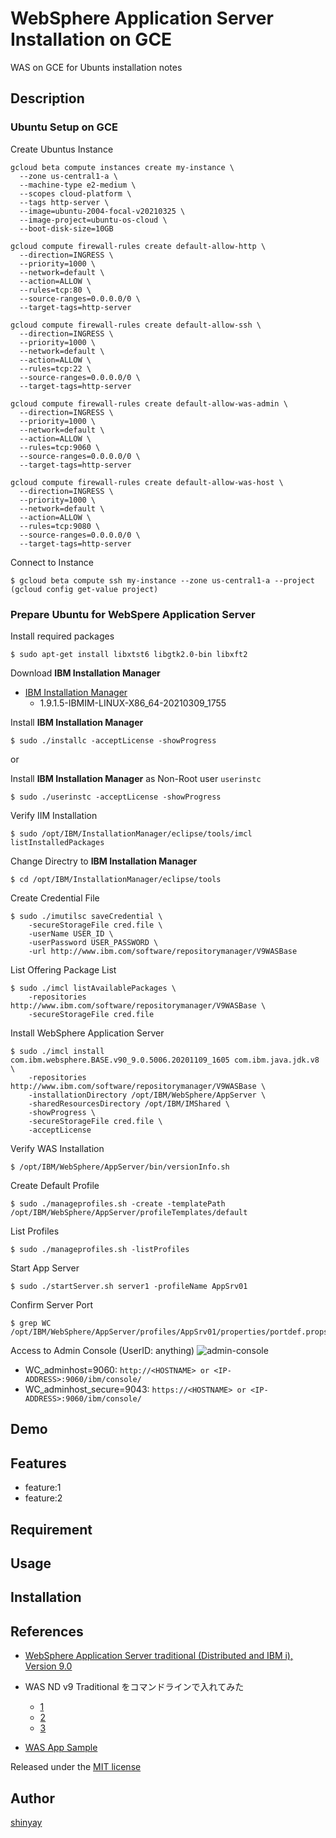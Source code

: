 # WebSphere Application Server Installation on GCE

WAS on GCE for Ubunts installation notes

## Description
### Ubuntu Setup on GCE
Create Ubuntus Instance
```
gcloud beta compute instances create my-instance \
  --zone us-central1-a \
  --machine-type e2-medium \
  --scopes cloud-platform \
  --tags http-server \
  --image=ubuntu-2004-focal-v20210325 \
  --image-project=ubuntu-os-cloud \
  --boot-disk-size=10GB

gcloud compute firewall-rules create default-allow-http \
  --direction=INGRESS \
  --priority=1000 \
  --network=default \
  --action=ALLOW \
  --rules=tcp:80 \
  --source-ranges=0.0.0.0/0 \
  --target-tags=http-server

gcloud compute firewall-rules create default-allow-ssh \
  --direction=INGRESS \
  --priority=1000 \
  --network=default \
  --action=ALLOW \
  --rules=tcp:22 \
  --source-ranges=0.0.0.0/0 \
  --target-tags=http-server

gcloud compute firewall-rules create default-allow-was-admin \
  --direction=INGRESS \
  --priority=1000 \
  --network=default \
  --action=ALLOW \
  --rules=tcp:9060 \
  --source-ranges=0.0.0.0/0 \
  --target-tags=http-server

gcloud compute firewall-rules create default-allow-was-host \
  --direction=INGRESS \
  --priority=1000 \
  --network=default \
  --action=ALLOW \
  --rules=tcp:9080 \
  --source-ranges=0.0.0.0/0 \
  --target-tags=http-server
```

Connect to Instance
```
$ gcloud beta compute ssh my-instance --zone us-central1-a --project (gcloud config get-value project)
```

### Prepare Ubuntu for WebSpere Application Server
Install required packages
```
$ sudo apt-get install libxtst6 libgtk2.0-bin libxft2
```

Download **IBM Installation Manager**
- [IBM Installation Manager](https://www.ibm.com/support/fixcentral/swg/selectFixes?parent=ibm%7ERational&product=ibm/Rational/IBM+Installation+Manager&release=All&platform=Linux&function=all)
  - 1.9.1.5-IBMIM-LINUX-X86_64-20210309_1755 

Install **IBM Installation Manager**
```
$ sudo ./installc -acceptLicense -showProgress
```

or

Install **IBM Installation Manager** as Non-Root user `userinstc`

```
$ sudo ./userinstc -acceptLicense -showProgress
```

Verify IIM Installation
```
$ sudo /opt/IBM/InstallationManager/eclipse/tools/imcl listInstalledPackages
```

Change Directry to **IBM Installation Manager**
```
$ cd /opt/IBM/InstallationManager/eclipse/tools
```

Create Credential File
```
$ sudo ./imutilsc saveCredential \
    -secureStorageFile cred.file \
    -userName USER_ID \
    -userPassword USER_PASSWORD \
    -url http://www.ibm.com/software/repositorymanager/V9WASBase
```

List Offering Package List
```
$ sudo ./imcl listAvailablePackages \
    -repositories http://www.ibm.com/software/repositorymanager/V9WASBase \
    -secureStorageFile cred.file
```

Install WebSphere Application Server
```
$ sudo ./imcl install com.ibm.websphere.BASE.v90_9.0.5006.20201109_1605 com.ibm.java.jdk.v8 \
    -repositories http://www.ibm.com/software/repositorymanager/V9WASBase \
    -installationDirectory /opt/IBM/WebSphere/AppServer \
    -sharedResourcesDirectory /opt/IBM/IMShared \
    -showProgress \
    -secureStorageFile cred.file \
    -acceptLicense
```

Verify WAS Installation
```
$ /opt/IBM/WebSphere/AppServer/bin/versionInfo.sh
```

Create Default Profile
```
$ sudo ./manageprofiles.sh -create -templatePath /opt/IBM/WebSphere/AppServer/profileTemplates/default
```

List Profiles
```
$ sudo ./manageprofiles.sh -listProfiles
```

Start App Server
```
$ sudo ./startServer.sh server1 -profileName AppSrv01
```

Confirm Server Port
```
$ grep WC /opt/IBM/WebSphere/AppServer/profiles/AppSrv01/properties/portdef.props
```

Access to Admin Console (UserID: anything)
![admin-console](https://user-images.githubusercontent.com/3072734/114355053-fd840c80-9ba9-11eb-9e4f-d65699e89b16.png)
- WC_adminhost=9060: `http://<HOSTNAME> or <IP-ADDRESS>:9060/ibm/console/`
- WC_adminhost_secure=9043: `https://<HOSTNAME> or <IP-ADDRESS>:9060/ibm/console/`



## Demo

## Features

- feature:1
- feature:2

## Requirement

## Usage

## Installation

## References
- [WebSphere Application Server traditional (Distributed and IBM i), Version 9.0](https://www.ibm.com/docs/ja/was/9.0.5?topic=websphere-application-server-distributed-i-version-90)

- WAS ND v9 Traditional をコマンドラインで入れてみた
  - [1](https://qiita.com/shimauma_Zzzzz/items/5b6a90e908778082b08e)
  - [2](https://qiita.com/shimauma_Zzzzz/items/613366e228b55a4d0faf)
  - [3](https://qiita.com/shimauma_Zzzzz/items/210cc977c46860835f86)
- [WAS App Sample](https://www.ibm.com/docs/en/was-nd/8.5.5?topic=websphere-application-server-version-855-samples)


Released under the [MIT license](https://gist.githubusercontent.com/shinyay/56e54ee4c0e22db8211e05e70a63247e/raw/34c6fdd50d54aa8e23560c296424aeb61599aa71/LICENSE)

## Author

[shinyay](https://github.com/shinyay)

